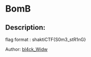 
# BomB
## Description:
flag format : shaktiCTF{S0m3_stR1nG}

Author: [bl4ck_Widw](https://twitter.com/N4m1th4_01)

